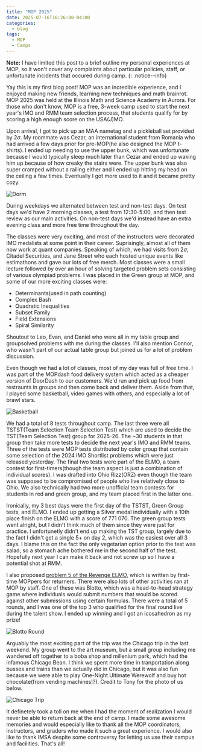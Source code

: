 ```yaml
---
title: "MOP 2025"
date: 2025-07-16T16:26:00-04:00
categories:
  - blog
tags:
  - MOP
  - Camps
---
```


**Note:** I have limited this post to a brief outline my personal experiences at MOP, so it won't cover any complaints about particular policies, staff, or unfortunate incidents that occured during camp. 
{: .notice--info}

Yay this is my first blog post! MOP was an incredible experience, and I enjoyed making new friends, learning new techniques and math brainrot. MOP 2025 was held at the Illinois Math and Science Academy in Aurora. For those who don't know, MOP is a free, 3-week camp used to start the next year's IMO and RMM team selection process, that students qualify for by scoring a high enough score on the USA(J)MO.

Upon arrival, I got to pick up an MAA nametag and a pickleball set provided by $2\sigma$. My roommate was Cezar, an international student from Romania who had arrived a few days prior for pre-MOP(he also designed the MOP t-shirts). I ended up needing to use the upper bunk, which was unfortunate because I would typically sleep much later than Cezar and ended up waking him up because of how creaky the stairs were. The upper bunk was also super cramped without a railing either and I ended up hitting my head on the ceiling a few times. Eventually I got more used to it and it became pretty cozy.

![Dorm](/assets/images/room.JPG)

During weekdays we alternated between test and non-test days. On test days we'd have 2 morning classes, a test from 12:30-5:00, and then test review as our main activities. On non-test days we'd instead have an extra evening class and more free time throughout the day. 

The classes were very exciting, and most of the instructors were decorated IMO medalists at some point in their career. Suprisingly, almost all of them now work at quant companies. Speaking of which, we had visits from $2\sigma$, Citadel Securities, and Jane Street who each hosted unique events like estimathons and gave our lots of free merch. Most classes were a small lecture followed by over an hour of solving targeted problem sets consisting of various olympiad problems. I was placed in the Green group at MOP, and some of our more exciting classes were:

* Determinants(used in path counting)
* Complex Bash
* Quadratic Inequalities
* Subset Family
* Field Extensions
* Spiral Similarity

Shoutout to Leo, Evan, and Daniel who were all in my table group and groupsolved problems with me during the classes. I'll also mention Connor, who wasn't part of our actual table group but joined us for a lot of problem discussion.

Even though we had a lot of classes, most of my day was full of free time. I was part of the MOPdash food delivery system which acted as a cheaper version of DoorDash to our customers. We'd run and pick up food from restraunts in groups and then come back and deliver them. Aside from that, I played some basketball, video games with others, and especially a lot of brawl stars.

![Basketball](/assets/images/basketball.png)

We had a total of 8 tests throughout camp. The last three were all TSTST(Team Selection Team Selection Test) which are used to decide the TST(Team Selection Test) group for 2025-26. The ~30 students in that group then take more tests to decide the next year's IMO and RMM teams. Three of the tests were MOP tests distributed by color group that contain some selection of the 2024 IMO Shortlist problems which were just released yesterday. The final two tests were part of the ELMO, a team contest for first-timers(though the team aspect is just a combination of individual scores). I was drafted into Ohio Rizz(ORZ) even though the team was supposed to be compromised of people who live relatively close to Ohio. We also technically had two more unofficial team contests for students in red and green group, and my team placed first in the latter one.

Ironically, my 3 best days were the first day of the TSTST, Green Group tests, and ELMO. I ended up getting a Silver medal individually with a $10$th place finish on the ELMO with a score of 771 070. The green group tests went alright, but I didn't think much of them since they were just for practice. I unfortunetly didn't end up making the TST group, largely due to the fact I didn't get a single 5+ on day 2, which was the easiest over all 3 days. I blame this on the fact the only vegetarian option prior to the test was salad, so a stomach ache bothered me in the second half of the test. Hopefully next year I can make it back and not screw up so I have a potential shot at RMM.

I also proposed [problem 5 of the Revenge ELMO](https://artofproblemsolving.com/community/c6t1667680f6h3602278_continuous_fe), which is written by first-time MOPpers for returners. There were also lots of other activities ran at MOP by staff. One of these was Blotto, which was a head-to-head strategy game where individuals would submit numbers that would be scored against other submissions using certain formulas. There were a total of 5 rounds, and I was one of the top 3 who qualified for the final round live during the talent show. I ended up winning and I got an icosahedron as my prize!

![Blotto Round](/assets/images/blotto.JPG)

Arguably the most exciting part of the trip was the Chicago trip in the last weekend. My group went to the art museum, but a small group including me wandered off together to a boba shop and millenium park, which had the infamous Chicago Bean. I think we spent more time in tranportation along busses and trains than we actually did in Chicago, but it was also fun because we were able to play One-Night Ultimate Werewolf and buy hot chocolate(from vending machines!?). Credit to Tony for the photo of us below.

![Chicago Trip](/assets/images/bean.png)

It definetely took a toll on me when I had the moment of realization I would never be able to return back at the end of camp. I made some awesome memories and would especially like to thank all the MOP coordinators, instructors, and graders who made it such a great experience. I would also like to thank IMSA despite some controversy for letting us use their campus and facilities. That's all!
